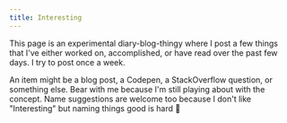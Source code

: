 ```yaml
---
title: Interesting
---
```


This page is an experimental diary-blog-thingy where I post a few things that I've either worked on, accomplished, or have read over the past few days. I try to post once a week.

An item might be a blog post, a Codepen, a StackOverflow question, or something else. Bear with me because I'm still playing about with the concept. Name suggestions are welcome too because I don't like "Interesting" but naming things good is hard 🤯
